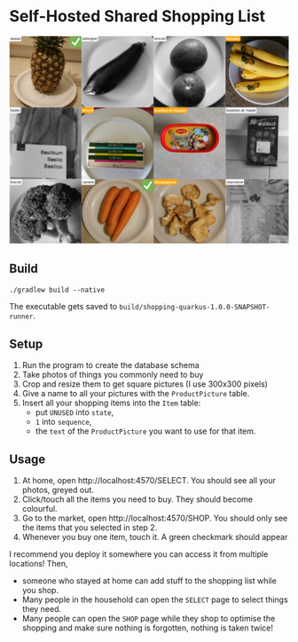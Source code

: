 # Self-Hosted Shared Shopping List

![Screenshot](screenshot.png)

## Build

```shell
./gradlew build --native
```

The executable gets saved to `build/shopping-quarkus-1.0.0-SNAPSHOT-runner`.

## Setup

1. Run the program to create the database schema
2. Take photos of things you commonly need to buy
3. Crop and resize them to get square pictures (I use 300x300 pixels)
4. Give a name to all your pictures with the `ProductPicture` table.
5. Insert all your shopping items into the `Item` table:
   * put `UNUSED` into `state`,
   * `1` into `sequence`,
   * the `text` of the `ProductPicture` you want to use for that item.

## Usage

1. At home, open http://localhost:4570/SELECT.
You should see all your photos, greyed out.
2. Click/touch all the items you need to buy. They should become colourful.
3. Go to the market, open http://localhost:4570/SHOP. You should only see the items that you selected in step 2.
4. Whenever you buy one item, touch it. A green checkmark should appear

I recommend you deploy it somewhere you can access it from multiple locations! Then,
* someone who stayed at home can add stuff to the shopping list while you shop. 
* Many people in the household can open the `SELECT` page to select things they need.
* Many people can open the `SHOP` page while they shop to optimise the shopping and make sure nothing is forgotten, nothing is taken twice!
